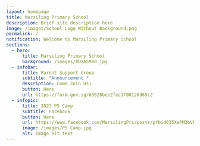 ```yaml
---
layout: homepage
title: Marsiling Primary School
description: Brief site description here
image: /images/School Logo Without Background.png
permalink: /
notification: Welcome to Marsiling Primary School
sections:
  - hero:
      title: Marsiling Primary School
      background: /images/8D2A5980.jpg
  - infobar:
      title: Parent Support Group
      subtitle: "Announcement "
      description: Come Join Us!
      button: Here
      url: https://form.gov.sg/63620bee2fec1f00120d65c2
  - infopic:
      title: 2023 P5 Camp
      subtitle: Facebook
      button: Here
      url: https://www.facebook.com/MarsilingPri/posts/pfbid035XePM3bVKQmq11AxazVwdnhpLHRXx2kfxrzCvVbe3itfHuiHULs2K3n9ZZrk32DZl
      image: /images/P5 Camp.jpg
      alt: Image alt text
---
```

